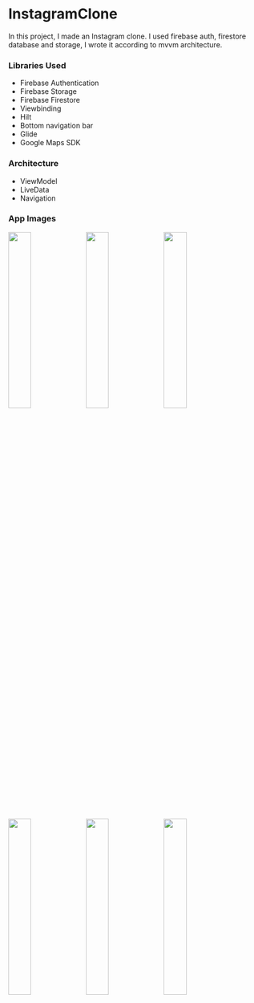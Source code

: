 <h1>InstagramClone</h1>

In this project, I made an Instagram clone. I used firebase auth, firestore database and storage, I wrote it according to mvvm architecture.


<h3>Libraries Used</h3>
<ul>
<li>Firebase Authentication</li>
<li>Firebase Storage</li>
<li>Firebase Firestore</li>
  <li>Viewbinding</li>
  <li>Hilt</li>
  <li>Bottom navigation bar</li>
 <li>Glide</li>
  <li>Google Maps SDK</li>
</ul>
<h3>Architecture</h3>
<ul>
<li>ViewModel</li>
<li>LiveData</li>
<li>Navigation</li>
</ul>
<h3>App Images</h3>
<img src="https://user-images.githubusercontent.com/85364012/156832229-25a5f0c2-d93e-45a1-bf5f-a8ffcb918f3a.jpeg"width=30% height=30%>
<img src="https://user-images.githubusercontent.com/85364012/156832462-a43b3e19-1a81-49cc-aaf4-dd8ead4005dc.jpeg"width=30% height=30%>
<img src="https://user-images.githubusercontent.com/85364012/156832467-e3e9bd89-a44b-442d-a76f-9807db540dee.jpeg"width=30% height=30%>
<img src="https://user-images.githubusercontent.com/85364012/156832468-b046e67c-23b2-4597-b934-ccbc759aa0f0.jpeg"width=30% height=30%>
<img src="https://user-images.githubusercontent.com/85364012/156832471-0c5fc796-2ffa-4609-b49b-6dcf5dd28be3.jpeg"width=30% height=30%>
<img src="https://user-images.githubusercontent.com/85364012/156832474-00d2f2ce-fbfd-47eb-9d42-26f78591bf38.jpeg"width=30% height=30%>



